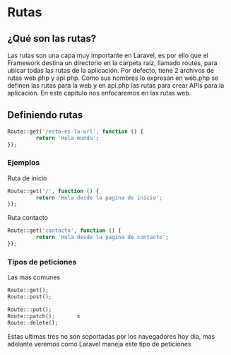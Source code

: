 # Rutas

## ¿Qué son las rutas?

Las rutas son una capa muy importante en Laravel, es por ello que el Framework destina un directorio en la carpeta raíz, llamado routes, para ubicar todas las rutas de la aplicación.  Por defecto, tiene 2 archivos de rutas web.php y api.php. Como sus nombres lo expresan en web.php se definen las rutas para la web y en api.php las rutas para crear APIs para la aplicación.
En este capitulo nos enfocaremos en las rutas web.

##  Definiendo rutas
````php
Route::get('/esta-es-la-url', function () {
         return 'Hola mundo';
});
````

### Ejemplos

Ruta de inicio 

````php
Route::get('/', function () {
         return 'Hola desde la pagina de inicio';
});

````

Ruta contacto

````php
Route::get('contacto', function () {
         return 'Hola desde la pagina de contacto';
});
````

### Tipos de peticiones

Las mas comunes
```php
Route::get();              
Route::post();
``` 

```php
Route:::put();
Route::patch();       x
Route::delete();  
```
Estas ultimas tres no son soportadas por los navegadores hoy dia, mas adelante veremos como Laravel maneja este tipo de peticiones


